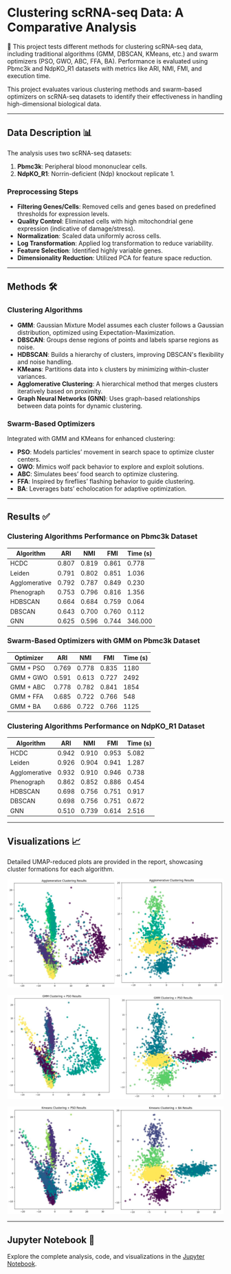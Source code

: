 # Clustering scRNA-seq Data: A Comparative Analysis

🧬 This project tests different methods for clustering scRNA-seq data, including traditional algorithms (GMM, DBSCAN, KMeans, etc.) and swarm optimizers (PSO, GWO, ABC, FFA, BA). Performance is evaluated using Pbmc3k and NdpKO_R1 datasets with metrics like ARI, NMI, FMI, and execution time.

This project evaluates various clustering methods and swarm-based optimizers on scRNA-seq datasets to identify their effectiveness in handling high-dimensional biological data.

---

## Data Description 📊

The analysis uses two scRNA-seq datasets:
1. **Pbmc3k**: Peripheral blood mononuclear cells.
2. **NdpKO_R1**: Norrin-deficient (Ndp) knockout replicate 1.

### Preprocessing Steps
- **Filtering Genes/Cells**: Removed cells and genes based on predefined thresholds for expression levels.
- **Quality Control**: Eliminated cells with high mitochondrial gene expression (indicative of damage/stress).
- **Normalization**: Scaled data uniformly across cells.
- **Log Transformation**: Applied log transformation to reduce variability.
- **Feature Selection**: Identified highly variable genes.
- **Dimensionality Reduction**: Utilized PCA for feature space reduction.

---

## Methods 🛠️

### Clustering Algorithms
- **GMM**: Gaussian Mixture Model assumes each cluster follows a Gaussian distribution, optimized using Expectation-Maximization.
- **DBSCAN**: Groups dense regions of points and labels sparse regions as noise.
- **HDBSCAN**: Builds a hierarchy of clusters, improving DBSCAN's flexibility and noise handling.
- **KMeans**: Partitions data into `k` clusters by minimizing within-cluster variances.
- **Agglomerative Clustering**: A hierarchical method that merges clusters iteratively based on proximity.
- **Graph Neural Networks (GNN)**: Uses graph-based relationships between data points for dynamic clustering.

### Swarm-Based Optimizers
Integrated with GMM and KMeans for enhanced clustering:
- **PSO**: Models particles’ movement in search space to optimize cluster centers.
- **GWO**: Mimics wolf pack behavior to explore and exploit solutions.
- **ABC**: Simulates bees’ food search to optimize clustering.
- **FFA**: Inspired by fireflies’ flashing behavior to guide clustering.
- **BA**: Leverages bats’ echolocation for adaptive optimization.

---

## Results ✅

### Clustering Algorithms Performance on Pbmc3k Dataset
| Algorithm       | ARI   | NMI   | FMI   | Time (s) |
|------------------|-------|-------|-------|----------|
| HCDC            | 0.807 | 0.819 | 0.861 | 0.778    |
| Leiden          | 0.791 | 0.802 | 0.851 | 1.036    |
| Agglomerative   | 0.792 | 0.787 | 0.849 | 0.230    |
| Phenograph      | 0.753 | 0.796 | 0.816 | 1.356    |
| HDBSCAN         | 0.664 | 0.684 | 0.759 | 0.064    |
| DBSCAN          | 0.643 | 0.700 | 0.760 | 0.112    |
| GNN             | 0.625 | 0.596 | 0.744 | 346.000  |

### Swarm-Based Optimizers with GMM on Pbmc3k Dataset
| Optimizer        | ARI   | NMI   | FMI   | Time (s) |
|------------------|-------|-------|-------|----------|
| GMM + PSO       | 0.769 | 0.778 | 0.835 | 1180     |
| GMM + GWO       | 0.591 | 0.613 | 0.727 | 2492     |
| GMM + ABC       | 0.778 | 0.782 | 0.841 | 1854     |
| GMM + FFA       | 0.685 | 0.722 | 0.766 | 548      |
| GMM + BA        | 0.686 | 0.722 | 0.766 | 1125     |

### Clustering Algorithms Performance on NdpKO_R1 Dataset
| Algorithm       | ARI   | NMI   | FMI   | Time (s) |
|------------------|-------|-------|-------|----------|
| HCDC            | 0.942 | 0.910 | 0.953 | 5.082    |
| Leiden          | 0.926 | 0.904 | 0.941 | 1.287    |
| Agglomerative   | 0.932 | 0.910 | 0.946 | 0.738    |
| Phenograph      | 0.862 | 0.852 | 0.886 | 0.454    |
| HDBSCAN         | 0.698 | 0.756 | 0.751 | 0.917    |
| DBSCAN          | 0.698 | 0.756 | 0.751 | 0.672    |
| GNN             | 0.510 | 0.739 | 0.614 | 2.516    |

---

## Visualizations 📈
Detailed UMAP-reduced plots are provided in the report, showcasing cluster formations for each algorithm.

![Agglomorative](imgs/aggl.png)

![GMM_Swarm](imgs/gmm_and_swarm.png)

![Kmeans_Swarm](imgs/kmeans_and_swarm.png)


---

## Jupyter Notebook 📓

Explore the complete analysis, code, and visualizations in the [Jupyter Notebook](#). 
